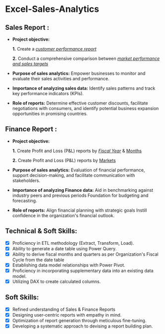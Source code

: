 # Excel-Sales-Analytics

## Sales Report :


- **Project objective:** 

    **1.** Create a _[customer performance report](https://github.com/raviteja769/Excel-Sales-Analytics/blob/dcb74fb1f9ec298a7d1dec34f6c73799a9a22032/Customer%20Performance%20Report.pdf)_ 

    **2.** Conduct a comprehensive comparison between _[market performance and sales targets](https://github.com/raviteja769/Excel-Sales-Analytics/blob/dcb74fb1f9ec298a7d1dec34f6c73799a9a22032/Market%20Performance%20vs%20Target%20Report.pdf)_

- **Purpose of sales analytics:** Empower businesses to monitor and evaluate their sales activities and performance.

- **Importance of analyzing sales data:** Identify sales patterns and track key performance indicators (KPIs).

- **Role of reports:** Determine effective customer discounts, facilitate negotiations with consumers, and identify potential business expansion opportunities in promising countries.


## Finance Report :

- **Project objective:** 

    **1.** Create Profit and Loss (P&L) reports by _[Fiscal Year](https://github.com/raviteja769/Excel-Sales-Analytics/blob/dcb74fb1f9ec298a7d1dec34f6c73799a9a22032/P%26L%20Statement%20by%20Fiscal%20Year.pdf)_ & [Months](https://github.com/raviteja769/Excel-Sales-Analytics/blob/dcb74fb1f9ec298a7d1dec34f6c73799a9a22032/P%26L%20Statement%20by%20Months.pdf)

   **2.** Create Profit and Loss (P&L) reports by [Markets](https://github.com/raviteja769/Excel-Sales-Analytics/blob/dcb74fb1f9ec298a7d1dec34f6c73799a9a22032/P%26L%20Statement%20by%20Markets.pdf)

- **Purpose of sales analytics:** Evaluation of financial performance, support decision-making, and facilitate communication with stakeholders.

- **Importance of analyzing Finance data:** Aid in benchmarking against industry peers and previous periods Foundation for budgeting and forecasting.

- **Role of reports:** Align financial planning with strategic goals Instill confidence in the organization's financial outlook.


## Technical & Soft Skills:
- [x]	Proficiency in ETL methodology (Extract, Transform, Load).
- [x]	Ability to generate a date table using Power Query.
- [x]	Ability to derive fiscal months and quarters as per Organization's Fiscal Cycle from the date table
- [x]	Establishing data model relationships with Power Pivot.
- [x]	Proficiency in incorporating supplementary data into an existing data model.
- [x]	Utilizing DAX to create calculated columns.

## Soft Skills:
- [x]	Refined understanding of Sales & Finance Reports
- [x]	Designing user-centric reports with empathy in mind.
- [x]	Optimization of report generation through meticulous fine-tuning.
- [x]	Developing a systematic approach to devising a report building plan.
